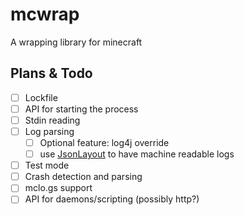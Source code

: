 # mcwrap
A wrapping library for minecraft

## Plans & Todo

- [ ] Lockfile
- [ ] API for starting the process
- [ ] Stdin reading
- [ ] Log parsing
  - [ ] Optional feature: log4j override
  - [ ] use [JsonLayout](https://logging.apache.org/log4j/2.x/manual/layouts.html#json-layout) to have machine readable logs
- [ ] Test mode
- [ ] Crash detection and parsing
- [ ] mclo.gs support
- [ ] API for daemons/scripting (possibly http?)
